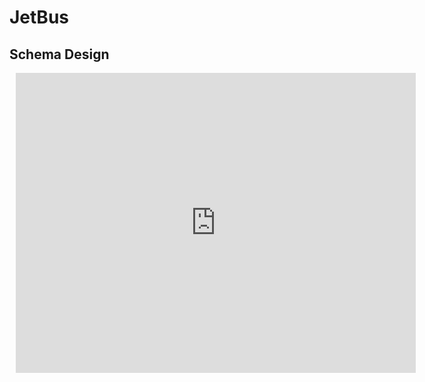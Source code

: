 # JetBus

## Schema Design

<div style="width: 640px; height: 480px; margin: 10px; position: relative;"><iframe allowfullscreen frameborder="0" style="width:640px; height:480px" src="https://lucid.app/documents/embedded/9a48a753-7bea-49bb-a4fe-270b80fc3e69" id="2nZMV0oo~mj."></iframe></div>
